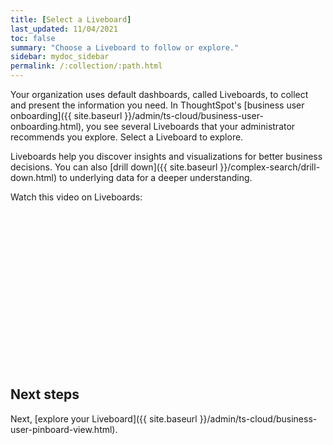 ```yaml
---
title: [Select a Liveboard]
last_updated: 11/04/2021
toc: false
summary: "Choose a Liveboard to follow or explore."
sidebar: mydoc_sidebar
permalink: /:collection/:path.html
---
```


Your organization uses default dashboards, called Liveboards, to collect and present the information you need. In ThoughtSpot's [business user onboarding]({{ site.baseurl }}/admin/ts-cloud/business-user-onboarding.html), you see several Liveboards that your administrator recommends you explore. Select a Liveboard to explore.

Liveboards help you discover insights and visualizations for better business decisions. You can also [drill down]({{ site.baseurl }}/complex-search/drill-down.html) to underlying data for a deeper understanding.

Watch this video on Liveboards:

<script src="https://fast.wistia.com/embed/medias/b5boef4vho.jsonp" async></script><script src="https://fast.wistia.com/assets/external/E-v1.js" async></script><span class="wistia_embed wistia_async_b5boef4vho popover=true popoverAnimateThumbnail=true popoverBorderColor=4E55FD popoverBorderWidth=2" style="display:inline-block;height:252px;position:relative;width:450px">&nbsp;</span>

## Next steps
Next, [explore your Liveboard]({{ site.baseurl }}/admin/ts-cloud/business-user-pinboard-view.html).
